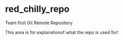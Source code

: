 # red_chilly_repo
Team first Git Remote Repository


This area is for explanationof what the repo is used for!

